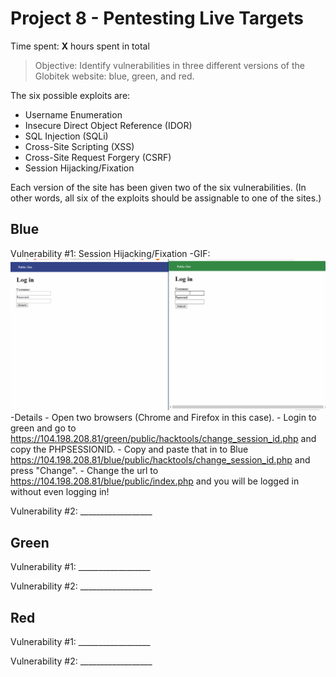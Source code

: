# Project 8 - Pentesting Live Targets

Time spent: **X** hours spent in total

> Objective: Identify vulnerabilities in three different versions of the Globitek website: blue, green, and red.

The six possible exploits are:
* Username Enumeration
* Insecure Direct Object Reference (IDOR)
* SQL Injection (SQLi)
* Cross-Site Scripting (XSS)
* Cross-Site Request Forgery (CSRF)
* Session Hijacking/Fixation

Each version of the site has been given two of the six vulnerabilities. (In other words, all six of the exploits should be assignable to one of the sites.)

## Blue

Vulnerability #1: Session Hijacking/Fixation
  -GIF: ![](blue1.gif)
  -Details
    - Open two browsers (Chrome and Firefox in this case).
    - Login to green and go to https://104.198.208.81/green/public/hacktools/change_session_id.php and copy the PHPSESSIONID.
    - Copy and paste that in to Blue https://104.198.208.81/blue/public/hacktools/change_session_id.php and press "Change".
    - Change the url to https://104.198.208.81/blue/public/index.php and you will be logged in without even logging in!

Vulnerability #2: __________________


## Green

Vulnerability #1: __________________

Vulnerability #2: __________________


## Red

Vulnerability #1: __________________

Vulnerability #2: __________________
